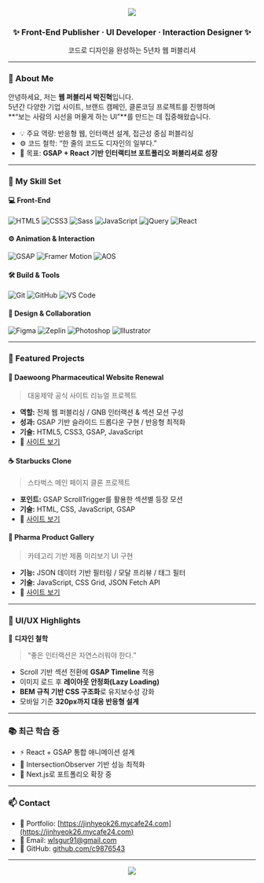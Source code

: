 <!-- 💻 GitHub Profile README for Web Publisher Jinhyeok -->

<div align="center">
  <img src="https://capsule-render.vercel.app/api?type=waving&color=0:F6A21E,100:FFB64B&height=180&section=header&text=Jinhyeok%20Park&fontSize=42&fontColor=fff&animation=fadeIn" />
  
  <h3>✨ Front-End Publisher · UI Developer · Interaction Designer ✨</h3>
  <p>코드로 디자인을 완성하는 5년차 웹 퍼블리셔</p>
</div>

---

### 🧭 About Me
안녕하세요, 저는 **웹 퍼블리셔 박진혁**입니다.  
5년간 다양한 기업 사이트, 브랜드 캠페인, 클론코딩 프로젝트를 진행하며  
**“보는 사람의 시선을 머물게 하는 UI”**를 만드는 데 집중해왔습니다.

- 💡 주요 역량: 반응형 웹, 인터랙션 설계, 접근성 중심 퍼블리싱  
- ⚙️ 코드 철학: “한 줄의 코드도 디자인의 일부다.”  
- 🚀 목표: **GSAP + React 기반 인터랙티브 포트폴리오 퍼블리셔로 성장**  

---

### 🧰 My Skill Set

#### 💻 Front-End
![HTML5](https://img.shields.io/badge/HTML5-E34F26?style=for-the-badge&logo=HTML5&logoColor=white)
![CSS3](https://img.shields.io/badge/CSS3-1572B6?style=for-the-badge&logo=CSS3&logoColor=white)
![Sass](https://img.shields.io/badge/Sass-CC6699?style=for-the-badge&logo=Sass&logoColor=white)
![JavaScript](https://img.shields.io/badge/JavaScript-F7DF1E?style=for-the-badge&logo=JavaScript&logoColor=black)
![jQuery](https://img.shields.io/badge/jQuery-0769AD?style=for-the-badge&logo=jQuery&logoColor=white)
![React](https://img.shields.io/badge/React-61DAFB?style=for-the-badge&logo=React&logoColor=black)

#### ⚙️ Animation & Interaction
![GSAP](https://img.shields.io/badge/GSAP-88CE02?style=for-the-badge&logo=greensock&logoColor=white)
![Framer Motion](https://img.shields.io/badge/Framer%20Motion-0055FF?style=for-the-badge&logo=Framer&logoColor=white)
![AOS](https://img.shields.io/badge/AOS-00BFFF?style=for-the-badge&logoColor=white)

#### 🛠️ Build & Tools
![Git](https://img.shields.io/badge/Git-F05032?style=for-the-badge&logo=Git&logoColor=white)
![GitHub](https://img.shields.io/badge/GitHub-181717?style=for-the-badge&logo=GitHub&logoColor=white)
![VS Code](https://img.shields.io/badge/VS%20Code-007ACC?style=for-the-badge&logo=Visual%20Studio%20Code&logoColor=white)

#### 🎨 Design & Collaboration
![Figma](https://img.shields.io/badge/Figma-F24E1E?style=for-the-badge&logo=Figma&logoColor=white)
![Zeplin](https://img.shields.io/badge/Zeplin-FFCC00?style=for-the-badge&logo=Zeplin&logoColor=black)
![Photoshop](https://img.shields.io/badge/Photoshop-31A8FF?style=for-the-badge&logo=Adobe%20Photoshop&logoColor=white)
![Illustrator](https://img.shields.io/badge/Illustrator-FF9A00?style=for-the-badge&logo=adobe%20illustrator&logoColor=white)


---

### 🧩 Featured Projects

#### 🧡 **Daewoong Pharmaceutical Website Renewal**
> 대웅제약 공식 사이트 리뉴얼 프로젝트
- **역할:** 전체 웹 퍼블리싱 / GNB 인터랙션 & 섹션 모션 구성  
- **성과:** GSAP 기반 슬라이드 드롭다운 구현 / 반응형 최적화  
- **기술:** HTML5, CSS3, GSAP, JavaScript  
- 🔗 [사이트 보기](https://jinhyeok26.mycafe24.com/daewoong/daewoong-site/src/index.html)

#### ☕ **Starbucks Clone**
> 스타벅스 메인 페이지 클론 프로젝트
- **포인트:** GSAP ScrollTrigger를 활용한 섹션별 등장 모션  
- **기술:** HTML, CSS, JavaScript, GSAP  
- 🔗 [사이트 보기](https://jinhyeok26.mycafe24.com/sta/index.html)

#### 💊 **Pharma Product Gallery**
> 카테고리 기반 제품 미리보기 UI 구현
- **기능:** JSON 데이터 기반 필터링 / 모달 프리뷰 / 태그 필터  
- **기술:** JavaScript, CSS Grid, JSON Fetch API  
- 🔗 [사이트 보기](https://jinhyeok26.mycafe24.com/news3/index.html)

---

### 🌈 UI/UX Highlights
🎨 **디자인 철학**
> “좋은 인터랙션은 자연스러워야 한다.”

- Scroll 기반 섹션 전환에 **GSAP Timeline** 적용  
- 이미지 로드 후 **레이아웃 안정화(Lazy Loading)**  
- **BEM 규칙 기반 CSS 구조화**로 유지보수성 강화  
- 모바일 기준 **320px까지 대응 반응형 설계**

---

### 📚 최근 학습 중
- ⚡ React + GSAP 통합 애니메이션 설계  
- 📱 IntersectionObserver 기반 성능 최적화  
- 🧠 Next.js로 포트폴리오 확장 중  

---

### 📫 Contact
- 💼 Portfolio: [https://jinhyeok26.mycafe24.com](https://jinhyeok26.mycafe24.com)  
- 📧 Email: [wlsgur91@gmail.com](mailto:wlsgur91@gmail.com)  
- 💬 GitHub: [github.com/c9876543](https://github.com/c9876543)

---

<div align="center">
  <img src="https://capsule-render.vercel.app/api?type=waving&color=0:F6A21E,100:FFB64B&height=120&section=footer" />
</div>
